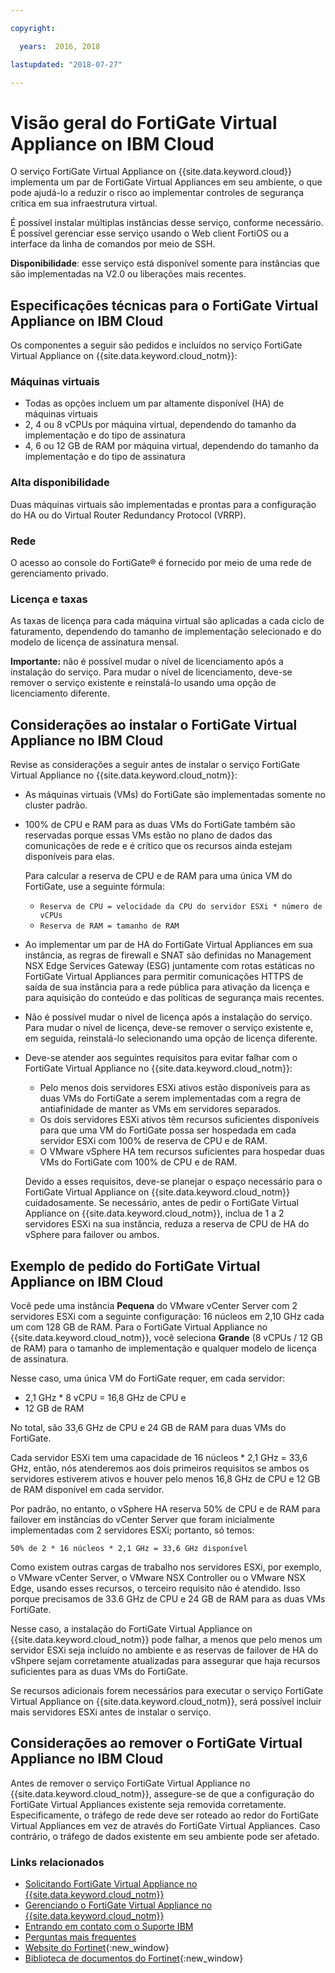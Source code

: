 ```yaml
---

copyright:

  years:  2016, 2018

lastupdated: "2018-07-27"

---
```


# Visão geral do FortiGate Virtual Appliance on IBM Cloud

O serviço FortiGate Virtual Appliance on {{site.data.keyword.cloud}} implementa um par de FortiGate Virtual Appliances em seu ambiente, o que pode ajudá-lo a reduzir o risco ao implementar controles de segurança crítica em sua infraestrutura virtual.

É possível instalar múltiplas instâncias desse serviço, conforme necessário. É possível gerenciar esse serviço usando o Web client FortiOS ou a interface da linha de comandos por meio de SSH.

**Disponibilidade**: esse serviço está disponível somente para instâncias que são implementadas na V2.0 ou liberações mais recentes.

## Especificações técnicas para o FortiGate Virtual Appliance on IBM Cloud

Os componentes a seguir são pedidos e incluídos no serviço FortiGate Virtual Appliance on {{site.data.keyword.cloud_notm}}:

### Máquinas virtuais

* Todas as opções incluem um par altamente disponível (HA) de máquinas virtuais
* 2, 4 ou 8 vCPUs por máquina virtual, dependendo do tamanho da implementação e do tipo de assinatura
* 4, 6 ou 12 GB de RAM por máquina virtual, dependendo do tamanho da implementação e do tipo de assinatura

### Alta disponibilidade

Duas máquinas virtuais são implementadas e prontas para a configuração do HA ou do Virtual Router Redundancy Protocol (VRRP).

### Rede

O acesso ao console do FortiGate® é fornecido por meio de uma rede de gerenciamento privado.

### Licença e taxas

As taxas de licença para cada máquina virtual são aplicadas a cada ciclo de faturamento, dependendo do tamanho de implementação selecionado e do modelo de licença de assinatura mensal.

**Importante:** não é possível mudar o nível de licenciamento após a instalação do serviço. Para mudar o nível de licenciamento, deve-se remover o serviço existente e reinstalá-lo usando uma opção de licenciamento diferente.

## Considerações ao instalar o FortiGate Virtual Appliance no IBM Cloud

Revise as considerações a seguir antes de instalar o serviço FortiGate Virtual Appliance no {{site.data.keyword.cloud_notm}}:
* As máquinas virtuais (VMs) do FortiGate são implementadas somente no cluster padrão.
* 100% de CPU e RAM para as duas VMs do FortiGate também são reservadas porque essas VMs estão no plano de dados das
comunicações de rede e é crítico que os recursos ainda estejam disponíveis para elas.

  Para calcular a reserva de CPU e de RAM para uma única VM do FortiGate, use a seguinte fórmula:
   * `Reserva de CPU = velocidade da CPU do servidor ESXi * número de vCPUs`
   * `Reserva de RAM = tamanho de RAM`
* Ao implementar um par de HA do FortiGate Virtual Appliances em sua instância, as regras de firewall e SNAT são definidas no Management NSX Edge Services Gateway (ESG) juntamente com rotas estáticas no FortiGate Virtual Appliances para permitir comunicações HTTPS de saída de sua instância para a rede pública para ativação da licença e para aquisição do conteúdo e das políticas de segurança mais recentes.
* Não é possível mudar o nível de licença após a instalação do serviço. Para mudar o nível de licença, deve-se remover o serviço existente e, em seguida, reinstalá-lo selecionando uma opção de licença diferente.
* Deve-se atender aos seguintes requisitos para evitar falhar com o FortiGate Virtual Appliance no {{site.data.keyword.cloud_notm}}:
   * Pelo menos dois servidores ESXi ativos estão disponíveis para as duas VMs do FortiGate a serem implementadas com a regra de antiafinidade de manter as VMs em servidores separados.
   * Os dois servidores ESXi ativos têm recursos suficientes disponíveis para que uma VM do FortiGate possa ser hospedada em cada servidor ESXi com 100% de reserva de CPU e de RAM.
   * O VMware vSphere HA tem recursos suficientes para hospedar duas VMs do FortiGate com 100% de CPU e de RAM.

  Devido a esses requisitos, deve-se planejar o espaço necessário para o FortiGate Virtual Appliance on
{{site.data.keyword.cloud_notm}} cuidadosamente. Se necessário, antes de pedir o FortiGate Virtual Appliance on
{{site.data.keyword.cloud_notm}}, inclua de 1 a 2 servidores ESXi na sua instância, reduza a reserva de CPU de HA do vSphere para failover ou ambos.

## Exemplo de pedido do FortiGate Virtual Appliance on IBM Cloud

Você pede uma instância **Pequena** do VMware vCenter Server com 2 servidores ESXi com a seguinte configuração: 16 núcleos em 2,10 GHz cada um com 128 GB de RAM. Para o FortiGate Virtual Appliance no {{site.data.keyword.cloud_notm}}, você seleciona **Grande** (8 vCPUs / 12 GB de RAM) para o tamanho de implementação e qualquer modelo de licença de assinatura.

Nesse caso, uma única VM do FortiGate requer, em cada servidor:
* 2,1 GHz * 8 vCPU = 16,8 GHz de CPU e
* 12 GB de RAM

No total, são 33,6 GHz de CPU e 24 GB de RAM para duas VMs do FortiGate.

Cada servidor ESXi tem uma capacidade de 16 núcleos * 2,1 GHz = 33,6 GHz, então, nós atenderemos aos dois primeiros requisitos se ambos os servidores estiverem ativos e houver pelo menos 16,8 GHz de CPU e 12 GB de RAM disponível em cada servidor.

Por padrão, no entanto, o vSphere HA reserva 50% de CPU e de RAM para failover em instâncias do vCenter Server que foram inicialmente implementadas com 2 servidores ESXi; portanto, só temos:

`50% de 2 * 16 núcleos * 2,1 GHz = 33,6 GHz disponível`

Como existem outras cargas de trabalho nos servidores ESXi, por exemplo, o VMware vCenter Server, o VMware NSX Controller ou o VMware NSX Edge, usando esses recursos, o terceiro requisito não é atendido. Isso porque precisamos de 33.6 GHz de CPU e 24 GB de RAM
para as duas VMs FortiGate.

Nesse caso, a instalação do FortiGate Virtual Appliance on {{site.data.keyword.cloud_notm}} pode falhar, a menos que pelo
menos um servidor ESXi seja incluído no ambiente e as reservas de failover de HA do vShpere sejam corretamente atualizadas para
assegurar que haja recursos suficientes para as duas VMs do FortiGate.

Se recursos adicionais forem necessários para executar o serviço FortiGate Virtual Appliance on
{{site.data.keyword.cloud_notm}}, será possível incluir mais servidores ESXi antes de instalar o serviço.

## Considerações ao remover o FortiGate Virtual Appliance no IBM Cloud

Antes de remover o serviço FortiGate Virtual Appliance no {{site.data.keyword.cloud_notm}}, assegure-se de que a configuração do FortiGate Virtual Appliances existente seja removida corretamente. Especificamente, o tráfego de rede deve ser roteado ao redor do FortiGate Virtual Appliances em vez de através do FortiGate Virtual Appliances. Caso contrário, o tráfego de dados existente em seu ambiente pode ser afetado.

### Links relacionados

* [Solicitando FortiGate Virtual Appliance no {{site.data.keyword.cloud_notm}}](fortinetvm_ordering.html)
* [Gerenciando o FortiGate Virtual Appliance no {{site.data.keyword.cloud_notm}}](managingfortinetvm.html)
* [Entrando em contato com o Suporte IBM](../vmonic/trbl_support.html)
* [Perguntas mais frequentes](../vmonic/faq.html)
* [Website do Fortinet](https://www.fortinet.com/){:new_window}
* [Biblioteca de documentos do Fortinet](http://docs.fortinet.com/fortigate/admin-guides){:new_window}
